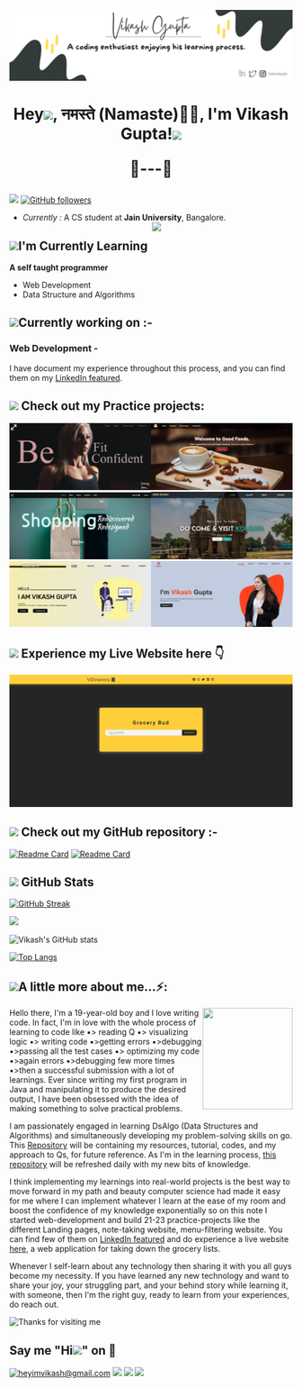 ![Vikash Banner Image](./banner1.svg)

<h1 align="center">Hey<img src="https://github.com/TheDudeThatCode/TheDudeThatCode/blob/master/Assets/Hi.gif" width="30px">, नमस्ते (Namaste)🙏🏻, I'm Vikash Gupta!<img src="https://media.giphy.com/media/12oufCB0MyZ1Go/giphy.gif" width="70" align="center"> <br><p align="center">🌱---🌳</p></h1>

![](https://komarev.com/ghpvc/?username=heyimvikash&label=Visitors&style=flat&color=ffce3b) [![GitHub followers](https://img.shields.io/github/followers/heyimvikash.svg?style=social&label=Follow)](https://github.com/heyimvikash?tab=followers)

- <i>Currently :</i> A CS student at **Jain University**, Bangalore.
  <img align='right' src="https://media.giphy.com/media/M9gbBd9nbDrOTu1Mqx/giphy.gif" width="250">

<h2><img src="https://media.giphy.com/media/JqCyR82tHIYQGRjLOY/giphy.gif" width="60"><b>I'm Currently Learning</b></h2>

**A self taught programmer**

- Web Development
- Data Structure and Algorithms

<h2><img src="https://media.giphy.com/media/3Fn48BycQFHImJjsN8/giphy.gif" width="50"><b>Currently working on :-</b></h2>

<h3>Web Development -</h3>

I have document my experience throughout this process, and you can find them on my [LinkedIn featured](https://www.linkedin.com/in/heyimvikash/).

## <img src="https://media.giphy.com/media/26vwfMVM6nlEkwftUj/giphy.gif" width="60"> **Check out my Practice projects:**

[<img src="./p1.png" width="50%" loading="lazy" title="click"/>](https://www.linkedin.com/embed/feed/update/urn:li:ugcPost:6778601756852002816)[<img src="./p2.png" width="50%" loading="lazy" title="click"/>](https://www.linkedin.com/embed/feed/update/urn:li:ugcPost:6779291973460217856)
[<img src="./p3.png" width="50%" loading="lazy" title="click"/>](https://www.linkedin.com/embed/feed/update/urn:li:ugcPost:6781480245464727553)[<img src="./p4.png" width="50%" loading="lazy" title="click"/>](https://www.linkedin.com/embed/feed/update/urn:li:ugcPost:6787762553226432512)
[<img src="./p5.png" width="50%" loading="lazy" title="click"/>](https://www.linkedin.com/embed/feed/update/urn:li:ugcPost:6783079910190661633)[<img src="./p6.png" width="50%" loading="lazy" title="click"/>](https://www.linkedin.com/embed/feed/update/urn:li:ugcPost:6790126179681611776)

## <img src="https://media.giphy.com/media/1yMzoGQfLdPUKhtBo9/giphy.gif" width="60"> **Experience my Live Website here 👇**

[<img src="./l1.png" loading="lazy" title="click"/>](https://heyimvikashdirectory.netlify.app/)

## <img src="https://media.giphy.com/media/nqc71UeLFdr0we228t/giphy.gif" width="60"> **Check out my GitHub repository :-**

[![Readme Card](https://github-readme-stats.vercel.app/api/pin/?username=hiimvikash&repo=DSA-EndGame)](https://github.com/heyimvikash/DataStructures-And-Algorithms)
[![Readme Card](https://github-readme-stats.vercel.app/api/pin/?username=hiimvikash&repo=Grocery-Bud-ViDirectory)](https://github.com/heyimvikash/Grocery-Bud-ViDirectory)

<h2><img src="https://media.giphy.com/media/gJnjM552Kz2uUQvJEf/giphy.gif" width="40"> <b>GitHub Stats</b></h2>

[![GitHub Streak](https://github-readme-streak-stats.herokuapp.com?user=hiimvikash&theme=highcontrast&hide_border=true)](https://github.com/heyimvikash)

<img src="https://activity-graph.herokuapp.com/graph?username=hiimvikash&bg_color=000000&color=F8D866&line=ffce3b&point=ffedb8&hide_border=false"/>

![Vikash's GitHub stats](https://github-readme-stats.vercel.app/api?username=hiimvikash&count_private=true&show_icons=true&bg_color=000000&title_color=ffedb8&text_color=ffce3b&icon_color=ffffff&border_radius=18px)

[![Top Langs](https://github-readme-stats.vercel.app/api/top-langs/?username=hiimvikash&layout=compact&bg_color=000000&title_color=ffedb8&text_color=ffedb8&icon_color=ffffff&border_radius=18px)](#)

<h2><img src="https://media.giphy.com/media/VgCDAzcKvsR6OM0uWg/giphy.gif" width="60"><b>A little more about me...⚡: </b></h2>
<img align='right' src="https://media.giphy.com/media/uddQeaRTsKUc57pQSh/giphy.gif" width="160" height="180"/>

Hello there,
I'm a 19-year-old boy and I love writing code. In fact, I'm in love with the whole process of learning to code like ▪️> reading Q ▪️> visualizing logic ▪️> writing code ▪️>getting errors ▪️>debugging ▪️>passing all the test cases ▪️> optimizing my code ▪️>again errors ▪️>debugging few more times ▪️>then a successful submission with a lot of learnings.
Ever since writing my first program in Java and manipulating it to produce the desired output, I have been obsessed with the idea of making something to solve practical problems.

I am passionately engaged in learning DsAlgo (Data Structures and Algorithms) and simultaneously developing my problem-solving skills on go. This [Repository](https://github.com/hiimvikash/DSA-EndGame) will be containing my resources, tutorial, codes, and my approach to Qs, for future reference. As I'm in the learning process, [this repository](https://github.com/hiimvikash/DSA-EndGame) will be refreshed daily with my new bits of knowledge.

I think implementing my learnings into real-world projects is the best way to move forward in my path and beauty computer science had made it easy for me where I can implement whatever I learn at the ease of my room and boost the confidence of my knowledge exponentially so on this note I started web-development and build 21-23 practice-projects like the different Landing pages, note-taking website, menu-filtering website. You can find few of them on [LinkedIn featured](https://www.linkedin.com/in/heyimvikash/) and do experience a live website [here](https://heyimvikashdirectory.netlify.app/), a web application for taking down the grocery lists.

Whenever I self-learn about any technology then sharing it with you all guys become my necessity.
If you have learned any new technology and want to share your joy, your struggling part, and your behind story while learning it, with someone, then I'm the right guy, ready to learn from your experiences, do reach out.

<img height="80" alt="Thanks for visiting me" width="100%" src="https://raw.githubusercontent.com/BrunnerLivio/brunnerlivio/master/images/marquee.svg" />

<h2><b>Say me "Hi<img src="https://github.com/TheDudeThatCode/TheDudeThatCode/blob/master/Assets/Hi.gif" width="29px">" on 💬</b></h2>

<a href="mailto:heyimvikash@gmail.com">![heyimvikash@gmail.com](https://img.shields.io/badge/Gmail-D14836?style=for-the-badge&logo=gmail&logoColor=white)</a> <a href="https://www.linkedin.com/in/heyimvikash/">![](https://img.shields.io/badge/VikashGupta-0077B5?style=for-the-badge&logo=linkedin&logoColor=white)</a> [![](https://img.shields.io/badge/-@hiimvikash-1ca0f1?style=for-the-badge&logo=twitter&logoColor=white&link=https://twitter.com/hiimvikash)](https://twitter.com/hiimvikash)
[![](https://img.shields.io/badge/hiimvikash-2CA5E0?style=for-the-badge&logo=telegram&logoColor=white)](https://t.me/hiimvikash)

<!--

Here are some ideas to get you started:

- 🔭 I’m currently working on ...
- 🌱 I’m currently learning ...
- 👯 I’m looking to collaborate on ...
- 🤔 I’m looking for help with ...
-  Ask me about ...
- 📫 How to reach me: ...
- 😄 Pronouns: ...
- ⚡ Fun fact: ...
-->
